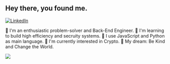 ## Hey there, you found me.
[![LinkedIn](https://img.shields.io/badge/linkedin-%230077B5.svg?style=for-the-badge&logo=linkedin&logoColor=white)](https://www.linkedin.com/in/alvin331/)


👋 I'm an enthusiastic problem-solver and Back-End Engineer.
🚀 I'm learning to build high efficiency and secruity systems.
🧐 I use JavaScript and Python as main language.
👾 I'm currently interested in Crypto.
🌭 My dream: Be Kind and Change the World.

![](https://github-readme-streak-stats.herokuapp.com/?user=ooii8929)

